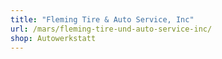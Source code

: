 ```yaml
---
title: "Fleming Tire & Auto Service, Inc"
url: /mars/fleming-tire-und-auto-service-inc/
shop: Autowerkstatt
---
```


